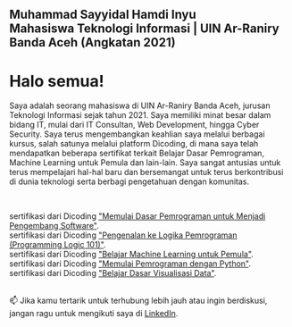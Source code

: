 **<h2>Muhammad Sayyidal Hamdi Inyu<br>**
**Mahasiswa Teknologi Informasi | UIN Ar-Raniry Banda Aceh (Angkatan 2021)</h2>**
# Halo semua! 



<p>Saya adalah seorang mahasiswa di UIN Ar-Raniry Banda Aceh, jurusan Teknologi Informasi sejak tahun 2021. Saya memiliki minat besar dalam bidang IT, mulai dari IT Consultan, Web Development, hingga Cyber Security. Saya terus mengembangkan keahlian saya melalui berbagai kursus, salah satunya melalui platform Dicoding, di mana saya telah mendapatkan beberapa sertifikat terkait Belajar Dasar Pemrograman, Machine Learning untuk Pemula dan lain-lain. Saya sangat antusias untuk terus mempelajari hal-hal baru dan bersemangat untuk terus berkontribusi di dunia teknologi serta berbagi pengetahuan dengan komunitas.</p><br>

sertifikasi dari Dicoding ["Memulai Dasar Pemrograman untuk Menjadi Pengembang Software"](https://www.dicoding.com/certificates/N9ZOMVO90PG5).<br>
sertifikasi dari Dicoding ["Pengenalan ke Logika Pemrograman (Programming Logic 101)"](https://www.dicoding.com/certificates/2VX3RDR4NZYQ).<br>
sertifikasi dari Dicoding ["Belajar Machine Learning untuk Pemula"](https://www.dicoding.com/certificates/72ZDVK4VQZYW).<br>
sertifikasi dari Dicoding ["Memulai Pemrograman dengan Python"](https://www.dicoding.com/certificates/MEPJN2K46X3V).<br>
sertifikasi dari Dicoding ["Belajar Dasar Visualisasi Data"](https://www.dicoding.com/certificates/53XEO45N0ZRN).<br><br>

📫 Jika kamu tertarik untuk terhubung lebih jauh atau ingin berdiskusi, jangan ragu untuk mengikuti saya di [LinkedIn](https://www.linkedin.com/in/sayyidaell-436578274/).


